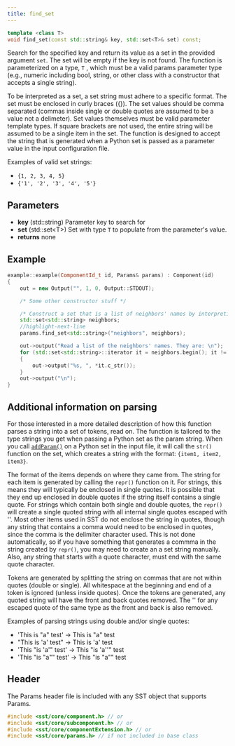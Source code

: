 ```yaml
---
title: find_set
---
```

```cpp
template <class T>
void find_set(const std::string& key, std::set<T>& set) const;
```

Search for the specified key and return its value as a set in the provided argument `set`. The set will be empty if the key is not found. The function is parameterized on a type, `T` , which must be a valid params parameter type (e.g., numeric including bool, string, or other class with a constructor that accepts a single string).

To be interpreted as a set, a set string must adhere to a specific format. The set must be enclosed in curly braces ({}). The set values should be comma separated (commas inside single or double quotes are assumed to be a value not a delimeter). Set values themselves must be valid parameter template types. If square brackets are not used, the entire string will be assumed to be a single item in the set. The function is designed to accept the string that is generated when a Python set is passed as a parameter value in the input configuration file.

Examples of valid set strings:
* `{1, 2, 3, 4, 5}`
* `{'1', '2', '3', '4', '5'}`


## Parameters
* **key** (std::string) Parameter key to search for
* **set** (std::set<T\>) Set with type `T` to populate from the parameter's value. 
* **returns** none


## Example

<!--- SOURCE CODE: None --->
```cpp
example::example(ComponentId_t id, Params& params) : Component(id)
{
    out = new Output("", 1, 0, Output::STDOUT);

    /* Some other constructor stuff */

    /* Construct a set that is a list of neighbors' names by interpreting the paramter 'neighbors' as a set */
    std::set<std::string> neighbors;
    //highlight-next-line
    params.find_set<std::string>("neighbors", neighbors);

    out->output("Read a list of the neighbors' names. They are: \n");
    for (std::set<std::string>::iterator it = neighbors.begin(); it != neighbors.end(); it++)
    {
        out->output("%s, ", *it.c_str());
    }
    out->output("\n");
}
```

## Additional information on parsing
For those interested in a more detailed description of how this function parses a string into a set of tokens, read on. The function is tailored to the type strings you get when passing a Python set as the param string. When you call [`addParam()`](../../config/component/addParam) on a Python set in the input file, it will call the `str()` function on the set, which creates a string with the format: `{item1, item2, item3}`.

The format of the items depends on where they came from. The string for each item is generated by calling the `repr()` function on it. For strings, this means they will typically be enclosed in single quotes. It is possible that they end up enclosed in double quotes if the string itself contains a single quote. For strings which contain both single and double quotes, the `repr()` will create a single quoted string with all internal single quotes escaped with '\'. Most other items used in SST do not enclose the string in quotes, though any string that contains a comma would need to be enclosed in quotes, since the comma is the delimiter character used. This is not done automatically, so if you have something that generates a commma in the string created by `repr()`, you may need to create an a set string manually. Also, any string that starts with a quote character, must end with the same quote character.

Tokens are generated by splitting the string on commas that are not within quotes (double or single). All whitespace at the beginning and end of a token is ignored (unless inside quotes). Once the tokens are generated, any quoted string will have the front and back quotes removed. The '\' for any escaped quote of the same type as the front and back is also removed.

Examples of parsing strings using double and/or single quotes:
* 'This is "a" test' -> This is "a" test
* "This is 'a' test" -> This is 'a' test
* 'This "is \'a\'" test' -> This "is 'a''" test
* 'This "is \"a"" test' -> This "is \"a\"" test

## Header
The Params header file is included with any SST object that supports Params.
```cpp
#include <sst/core/component.h> // or
#include <sst/core/subcomponent.h> // or
#include <sst/core/componentExtension.h> // or
#include <sst/core/params.h> // if not included in base class
```
